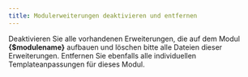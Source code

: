 ```yaml
---
title: Modulerweiterungen deaktivieren und entfernen
---
```


Deaktivieren Sie alle vorhandenen Erweiterungen, die auf dem Modul **{$modulename}** aufbauen und löschen bitte alle Dateien dieser Erweiterungen. Entfernen Sie ebenfalls alle individuellen Templateanpassungen für dieses Modul.